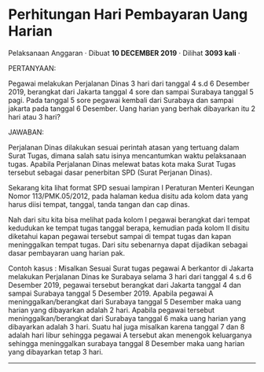 Perhitungan Hari Pembayaran Uang Harian
=======================================

Pelaksanaan Anggaran · Dibuat **10 DECEMBER 2019** · Dilihat **3093 kali** ·

PERTANYAAN:

Pegawai melakukan Perjalanan Dinas 3 hari dari tanggal 4 s.d 6 Desember 2019, berangkat dari Jakarta tanggal 4 sore dan sampai Surabaya tanggal 5 pagi. Pada tanggal 5 sore pegawai kembali dari Surabaya dan sampai jakarta pada tanggal 6 Desember. Uang harian yang berhak dibayarkan itu 2 hari atau 3 hari?

JAWABAN:

Perjalanan Dinas dilakukan sesuai perintah atasan yang tertuang dalam Surat Tugas, dimana salah satu isinya mencantumkan waktu pelaksanaan tugas. Apabila Perjalanan Dinas melewat batas kota maka Surat Tugas tersebut sebagai dasar penerbitan SPD (Surat Perjanan Dinas).

  

Sekarang kita lihat format SPD sesuai lampiran I Peraturan Menteri Keungan Nomor 113/PMK.05/2012, pada halaman kedua disitu ada kolom data yang harus diisi tempat, tanggal, tanda tangan dan cap dinas.

Nah dari situ kita bisa melihat pada kolom I pegawai berangkat dari tempat kedudukan ke tempat tugas tanggal berapa, kemudian pada kolom II disitu diketahui kapan pegawai tersebut sampai di tempat tugas dan kapan meninggalkan tempat tugas. Dari situ sebenarnya dapat dijadikan sebagai dasar pembayaran uang harian pak.

  

Contoh kasus : Misalkan Sesuai Surat tugas pegawai A berkantor di Jakarta melakukan Perjalanan Dinas ke Surabaya selama 3 hari dari tanggal 4 s.d 6 Desember 2019, pegawai tersebut berangkat dari Jakarta tanggal 4 dan sampai Surabaya tanggal 5 Desember 2019. Apabila pegawai A meninggalkan/berangkat dari Surabaya tanggal 5 Desember maka uang harian yang dibayarkan adalah 2 hari. Apabila pegawai tersebut meninggalkan/berangkat dari Surabaya tanggal 6 maka uang harian yang dibayarkan adalah 3 hari. Suatu hal juga misalkan karena tanggal 7 dan 8 adalah hari libur sehingga pegawai A tersebut akan menengok keluarganya sehingga meninggalkan surabaya tanggal 8 Desember maka uang harian yang dibayarkan tetap 3 hari.

  
  
  

* * *